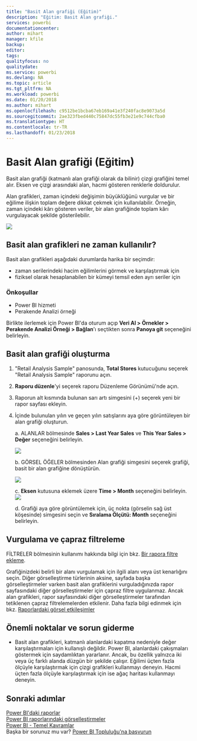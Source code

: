 ```yaml
---
title: "Basit Alan grafiği (Eğitim)"
description: "Eğitim: Basit Alan grafiği."
services: powerbi
documentationcenter: 
author: mihart
manager: kfile
backup: 
editor: 
tags: 
qualityfocus: no
qualitydate: 
ms.service: powerbi
ms.devlang: NA
ms.topic: article
ms.tgt_pltfrm: NA
ms.workload: powerbi
ms.date: 01/20/2018
ms.author: mihart
ms.openlocfilehash: c9512be1bcba67eb169a41e3f240fac8e9073a5d
ms.sourcegitcommit: 2ae323fbed440c75847dc55fb3e21e9c744cfba0
ms.translationtype: HT
ms.contentlocale: tr-TR
ms.lasthandoff: 01/23/2018
---
```

# <a name="basic-area-chart-tutorial"></a>Basit Alan grafiği (Eğitim)
Basit alan grafiği (katmanlı alan grafiği olarak da bilinir) çizgi grafiğini temel alır. Eksen ve çizgi arasındaki alan, hacmi gösteren renklerle doldurulur. 

Alan grafikleri, zaman içindeki değişimin büyüklüğünü vurgular ve bir eğilime ilişkin toplam değere dikkat çekmek için kullanılabilir. Örneğin, zaman içindeki kârı gösteren veriler, bir alan grafiğinde toplam kârı vurgulayacak şekilde gösterilebilir.

![](media/power-bi-visualization-basic-area-chart/powerbi-area-chartnew.png)

## <a name="when-to-use-a-basic-area-chart"></a>Basit alan grafikleri ne zaman kullanılır?
Basit alan grafikleri aşağıdaki durumlarda harika bir seçimdir:

* zaman serilerindeki hacim eğilimlerini görmek ve karşılaştırmak için 
* fiziksel olarak hesaplanabilen bir kümeyi temsil eden ayrı seriler için

### <a name="prerequisites"></a>Önkoşullar
 - Power BI hizmeti
 - Perakende Analizi örneği

Birlikte ilerlemek için Power BI'da oturum açıp **Veri Al \> Örnekler \> Perakende Analizi Örneği > Bağlan**'ı seçtikten sonra **Panoya git** seçeneğini belirleyin. 

## <a name="create-a-basic-area-chart"></a>Basit alan grafiği oluşturma
 

1. "Retail Analysis Sample" panosunda, **Total Stores** kutucuğunu seçerek "Retail Analysis Sample" raporunu açın.
2. **Raporu düzenle**'yi seçerek raporu Düzenleme Görünümü'nde açın.
3. Raporun alt kısmında bulunan sarı artı simgesini (+) seçerek yeni bir rapor sayfası ekleyin.
4. İçinde bulunulan yılın ve geçen yılın satışlarını aya göre görüntüleyen bir alan grafiği oluşturun.
   
   a. ALANLAR bölmesinde **Sales \> Last Year Sales** ve **This Year Sales > Değer** seçeneğini belirleyin.

   ![](media/power-bi-visualization-basic-area-chart/power-bi-bar-chart.png)

   b.  GÖRSEL ÖĞELER bölmesinden Alan grafiği simgesini seçerek grafiği, basit bir alan grafiğine dönüştürün.

   ![](media/power-bi-visualization-basic-area-chart/convertchart.png)
   
   c.  **Eksen** kutusuna eklemek üzere **Time \> Month** seçeneğini belirleyin.   
   ![](media/power-bi-visualization-basic-area-chart/powerbi-area-chartnew.png)
   
   d.  Grafiği aya göre görüntülemek için, üç nokta (görselin sağ üst köşesinde) simgesini seçin ve **Sıralama Ölçütü: Month** seçeneğini belirleyin.

## <a name="highlighting-and-cross-filtering"></a>Vurgulama ve çapraz filtreleme
FİLTRELER bölmesinin kullanımı hakkında bilgi için bkz. [Bir rapora filtre ekleme](power-bi-report-add-filter.md).

Grafiğinizdeki belirli bir alanı vurgulamak için ilgili alanı veya üst kenarlığını seçin.  Diğer görselleştirme türlerinin aksine, sayfada başka görselleştirmeler varken basit alan grafiklerini vurguladığınızda rapor sayfasındaki diğer görselleştirmeler için çapraz filtre uygulanmaz. Ancak alan grafikleri, rapor sayfasındaki diğer görselleştirmeler tarafından tetiklenen çapraz filtrelemelerden etkilenir. Daha fazla bilgi edinmek için bkz. [Raporlardaki görsel etkileşimler](service-reports-visual-interactions.md)

## <a name="considerations-and-troubleshooting"></a>Önemli noktalar ve sorun giderme
* Basit alan grafikleri, katmanlı alanlardaki kapatma nedeniyle değer karşılaştırmaları için kullanışlı değildir. Power BI, alanlardaki çakışmaları göstermek için saydamlıktan yararlanır. Ancak, bu özellik yalnızca iki veya üç farklı alanda düzgün bir şekilde çalışır. Eğilimi üçten fazla ölçüyle karşılaştırmak için çizgi grafikleri kullanmayı deneyin. Hacmi üçten fazla ölçüyle karşılaştırmak için ise ağaç haritası kullanmayı deneyin.

## <a name="next-steps"></a>Sonraki adımlar
[Power BI'daki raporlar](service-reports.md)  
[Power BI raporlarındaki görselleştirmeler](power-bi-report-visualizations.md)  
[Power BI - Temel Kavramlar](service-basic-concepts.md)  
Başka bir sorunuz mu var? [Power BI Topluluğu'na başvurun](http://community.powerbi.com/)

